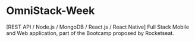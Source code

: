 # OmniStack-Week
[REST API / Node.js / MongoDB / React.js / React Native] Full Stack Mobile and Web application, part of the Bootcamp proposed by Rocketseat.
